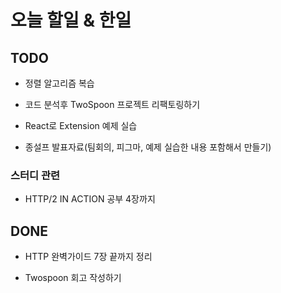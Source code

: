 # 오늘 할일 & 한일

## TODO

- 정렬 알고리즘 복습

- 코드 분석후 TwoSpoon 프로젝트 리팩토링하기

- React로 Extension 예제 실습

- 종설프 발표자료(팀회의, 피그마, 예제 실습한 내용 포함해서 만들기)

### 스터디 관련

- HTTP/2 IN ACTION 공부 4장까지

## DONE

- HTTP 완벽가이드 7장 끝까지 정리

- Twospoon 회고 작성하기
